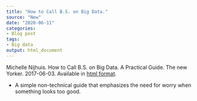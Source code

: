```yaml
---
title: "How to Call B.S. on Big Data."
source: "New"
date: "2020-06-11"
categories:
- Blog post
tags:
- Big data
output: html_document
---
```


Michelle Nijhuis. How to Call B.S. on Big Data. A Practical Guide. The new Yorker. 2017-06-03. Available in [html format](https://www.newyorker.com/tech/annals-of-technology/how-to-call-bullshit-on-big-data-a-practical-guide).

+ A simple non-technical guide that emphasizes the need for worry when something looks too good.

<!---More--->


